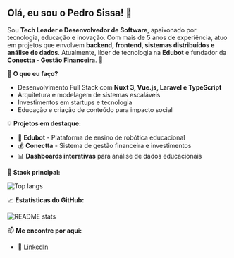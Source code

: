 ## Olá, eu sou o Pedro Sissa! 👋

Sou **Tech Leader e Desenvolvedor de Software**, apaixonado por tecnologia, educação e inovação. Com mais de 5 anos de experiência, atuo em projetos que envolvem **backend, frontend, sistemas distribuídos e análise de dados**. Atualmente, líder de tecnologia na **Edubot** e fundador da **Conectta - Gestão Financeira**. 🚀

🎯 **O que eu faço?**

- Desenvolvimento Full Stack com **Nuxt 3, Vue.js, Laravel e TypeScript**
- Arquitetura e modelagem de sistemas escaláveis
- Investimentos em startups e tecnologia
- Educação e criação de conteúdo para impacto social

💡 **Projetos em destaque:**

- 🏫 **Edubot** - Plataforma de ensino de robótica educacional
- 💰 **Conectta** - Sistema de gestão financeira e investimentos
- 📊 **Dashboards interativas** para análise de dados educacionais

🔧 **Stack principal:**

![Top langs](https://github-readme-stats.vercel.app/api/top-langs?username=pedrosissa01&show_icons=true&theme=transparent&hide_border=true&layout=compact&langs_count=10&size_weight=0.2&count_weight=0.2)

📈 **Estatísticas do GitHub:**

![README stats](https://github-readme-stats.vercel.app/api?username=pedrosissa01&show=reviews&show_icons=true&theme=transparent&hide_border=true)

📫 **Me encontre por aqui:**

- 🔗 [LinkedIn](https://www.linkedin.com/in/pedrosissa)
